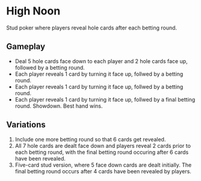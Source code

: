 # High Noon

Stud poker where players reveal hole cards after each betting round.

## Gameplay

* Deal 5 hole cards face down to each player and 2 hole cards face up, followed by a betting round.
* Each player reveals 1 card by turning it face up, follwed by a betting round.
* Each player reveals 1 card by turning it face up, follwed by a betting round.
* Each player reveals 1 card by turning it face up, follwed by a final betting round. Showdown. Best hand wins.

## Variations
1. Include one more betting round so that 6 cards get revealed.
2. All 7 hole cards are dealt face down and players reveal 2 cards prior to each betting round, with the final betting round occuring after 6 cards have been revealed.
3. Five-card stud version, where 5 face down cards are dealt initially. The final betting round occurs after 4 cards have been revealed by players.
